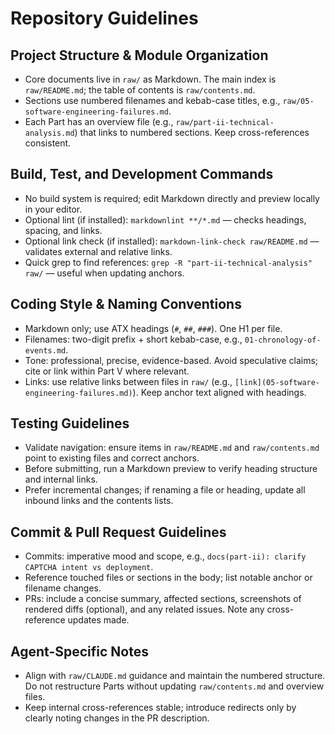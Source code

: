 # Repository Guidelines

## Project Structure & Module Organization
- Core documents live in `raw/` as Markdown. The main index is `raw/README.md`; the table of contents is `raw/contents.md`.
- Sections use numbered filenames and kebab-case titles, e.g., `raw/05-software-engineering-failures.md`.
- Each Part has an overview file (e.g., `raw/part-ii-technical-analysis.md`) that links to numbered sections. Keep cross-references consistent.

## Build, Test, and Development Commands
- No build system is required; edit Markdown directly and preview locally in your editor.
- Optional lint (if installed): `markdownlint **/*.md` — checks headings, spacing, and links.
- Optional link check (if installed): `markdown-link-check raw/README.md` — validates external and relative links.
- Quick grep to find references: `grep -R "part-ii-technical-analysis" raw/` — useful when updating anchors.

## Coding Style & Naming Conventions
- Markdown only; use ATX headings (`#`, `##`, `###`). One H1 per file.
- Filenames: two-digit prefix + short kebab-case, e.g., `01-chronology-of-events.md`.
- Tone: professional, precise, evidence-based. Avoid speculative claims; cite or link within Part V where relevant.
- Links: use relative links between files in `raw/` (e.g., `[link](05-software-engineering-failures.md)`). Keep anchor text aligned with headings.

## Testing Guidelines
- Validate navigation: ensure items in `raw/README.md` and `raw/contents.md` point to existing files and correct anchors.
- Before submitting, run a Markdown preview to verify heading structure and internal links.
- Prefer incremental changes; if renaming a file or heading, update all inbound links and the contents lists.

## Commit & Pull Request Guidelines
- Commits: imperative mood and scope, e.g., `docs(part-ii): clarify CAPTCHA intent vs deployment`.
- Reference touched files or sections in the body; list notable anchor or filename changes.
- PRs: include a concise summary, affected sections, screenshots of rendered diffs (optional), and any related issues. Note any cross-reference updates made.

## Agent-Specific Notes
- Align with `raw/CLAUDE.md` guidance and maintain the numbered structure. Do not restructure Parts without updating `raw/contents.md` and overview files.
- Keep internal cross-references stable; introduce redirects only by clearly noting changes in the PR description.

